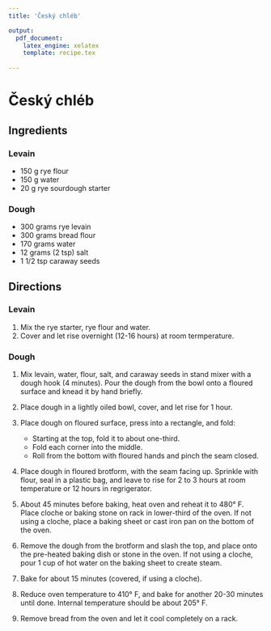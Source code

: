 ```yaml
---
title: 'Český chléb'

output: 
  pdf_document:
    latex_engine: xelatex
    template: recipe.tex
    
---
```



# Český chléb

## Ingredients 

### Levain 

- 150 g rye flour
- 150 g water
- 20 g rye sourdough starter  

### Dough 

- 300 grams rye levain 
- 300 grams bread flour
- 170 grams water
- 12 grams (2 tsp) salt
- 1 1/2 tsp caraway seeds

## Directions

### Levain 

1. Mix the rye starter, rye flour and water. 
2. Cover and let rise overnight (12-16 hours) at room termperature. 

### Dough 

1. Mix levain, water, flour, salt, and caraway seeds in stand mixer with a dough hook (4 minutes). Pour the dough from the bowl onto a floured surface and knead it by hand briefly. 

2. Place dough in a lightly oiled bowl, cover, and let rise for 1 hour.

3. Place dough on floured surface, press into a rectangle, and fold: 

	- Starting at the top, fold it to about one-third. 
	- Fold each corner into the middle. 
	- Roll from the bottom with floured hands and pinch the seam closed. 

4. Place dough in floured brotform, with the seam facing up. Sprinkle with flour, seal in a plastic bag, and leave to rise for 2 to 3 hours at room temperature or 12 hours in regrigerator.

5. About 45 minutes before baking, heat oven and reheat it to 480° F. Place cloche or baking stone on rack in lower-third of the oven. If not using a cloche, place a baking sheet or cast iron pan on the bottom of the oven. 

6. Remove the dough from the brotform and slash the top, and place onto the pre-heated baking dish or stone in the oven. If not using a cloche, pour 1 cup of hot water on the baking sheet to create steam.

7. Bake for about 15 minutes (covered, if using a cloche). 

8. Reduce oven temperature to 410° F, and bake for another 20-30 minutes until done. Internal temperature should be about 205° F.

9. Remove bread from the oven and let it cool completely on a rack. 

